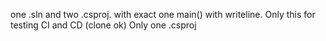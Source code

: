 one .sln and two .csproj.  with exact one main() with writeline. 
Only this for testing CI and CD (clone ok)
Only one .csproj